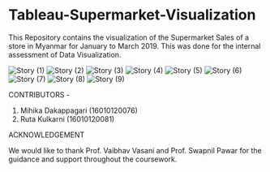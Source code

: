# Tableau-Supermarket-Visualization
This Repository contains the visualization of the Supermarket Sales of a store in Myanmar for January to March 2019. This was done for the internal assessment of Data Visualization.

![Story (1)](https://user-images.githubusercontent.com/95414941/144410107-28d6483d-2256-4476-a2fc-93750c1c5831.png)
![Story (2)](https://user-images.githubusercontent.com/95414941/144410152-d7e24594-4ab3-4afc-8359-692781148904.png)
![Story (3)](https://user-images.githubusercontent.com/95414941/144410179-a1a5eb09-9090-4b00-9a7c-084d5b0a8161.png)
![Story (4)](https://user-images.githubusercontent.com/95414941/144410205-9dac1cbe-1a18-49e9-b544-e3ec5c30e5fe.png)
![Story (5)](https://user-images.githubusercontent.com/95414941/144410228-46316350-e103-4b68-ba11-bb072b2e3deb.png)
![Story (6)](https://user-images.githubusercontent.com/95414941/144410248-03aa5b5a-d081-4fc0-aca5-c7e9eba1b1a0.png)
![Story (7)](https://user-images.githubusercontent.com/95414941/144410256-ee27c28b-1db9-41ea-a747-67111cef1a8c.png)
![Story (8)](https://user-images.githubusercontent.com/95414941/144410267-8374bdea-9a49-4e8b-a30e-09e035aca45d.png)
![Story (9)](https://user-images.githubusercontent.com/95414941/144410284-d7a56769-b68a-4711-b6d1-3b93fc910d5e.png)

CONTRIBUTORS -
1) Mihika Dakappagari (16010120076)
2) Ruta Kulkarni (16010120081)

ACKNOWLEDGEMENT 

We would like to thank Prof. Vaibhav Vasani and Prof. Swapnil Pawar for the guidance and support throughout the coursework.
